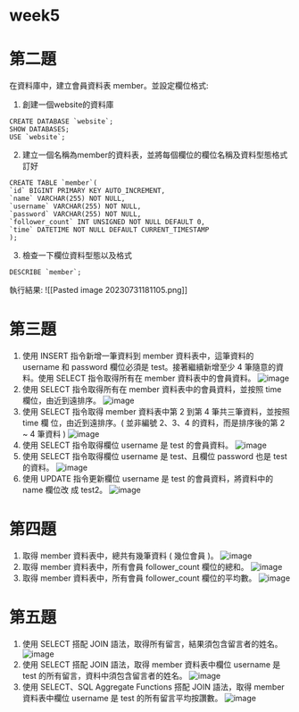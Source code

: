 # week5
# 第二題
在資料庫中，建立會員資料表 member。並設定欄位格式:
1. 創建一個website的資料庫
```mysql
CREATE DATABASE `website`;
SHOW DATABASES;
USE `website`;
```
2. 建立一個名稱為member的資料表，並將每個欄位的欄位名稱及資料型態格式訂好
```mysql
CREATE TABLE `member`(
`id` BIGINT PRIMARY KEY AUTO_INCREMENT,
`name` VARCHAR(255) NOT NULL,
`username` VARCHAR(255) NOT NULL,
`password` VARCHAR(255) NOT NULL,
`follower_count` INT UNSIGNED NOT NULL DEFAULT 0,
`time` DATETIME NOT NULL DEFAULT CURRENT_TIMESTAMP
);
```
3. 檢查一下欄位資料型態以及格式
```mysql
DESCRIBE `member`;
```
執行結果:
![[Pasted image 20230731181105.png]]
# 第三題
1. 使⽤ INSERT 指令新增⼀筆資料到 member 資料表中，這筆資料的 username 和 password 欄位必須是 test。接著繼續新增⾄少 4 筆隨意的資料。使⽤ SELECT 指令取得所有在 member 資料表中的會員資料。
![image](https://github.com/eunicezhou/week5/assets/131647842/9553227a-04be-46bf-a137-d2c19701c0f4)
2. 使⽤ SELECT 指令取得所有在 member 資料表中的會員資料，並按照 time 欄位，由近到遠排序。
![image](https://github.com/eunicezhou/week5/assets/131647842/48b93864-5720-41ab-a9de-2e6062a9b102)
3. 使⽤ SELECT 指令取得 member 資料表中第 2 到第 4 筆共三筆資料，並按照 time 欄 位，由近到遠排序。( 並非編號 2、3、4 的資料，⽽是排序後的第 2 ~ 4 筆資料 )
![image](https://github.com/eunicezhou/week5/assets/131647842/a54a5769-b1e1-4451-83e7-b0f8dfd39eec)
4. 使⽤ SELECT 指令取得欄位 username 是 test 的會員資料。
![image](https://github.com/eunicezhou/week5/assets/131647842/0494286b-99be-4534-8db9-b4696dab72f5)
5. 使⽤ SELECT 指令取得欄位 username 是 test、且欄位 password 也是 test 的資料。
![image](https://github.com/eunicezhou/week5/assets/131647842/4f792874-f01a-4ae3-b23f-66534a7d7a66)
6. 使⽤ UPDATE 指令更新欄位 username 是 test 的會員資料，將資料中的 name 欄位改 成 test2。
![image](https://github.com/eunicezhou/week5/assets/131647842/f5b2d5ad-a2f2-4c2b-aae0-ec2c9523fb80)

# 第四題
1. 取得 member 資料表中，總共有幾筆資料 ( 幾位會員 )。
![image](https://github.com/eunicezhou/week5/assets/131647842/0db78863-f907-48aa-ba58-a483f2406228)
2. 取得 member 資料表中，所有會員 follower_count 欄位的總和。
![image](https://github.com/eunicezhou/week5/assets/131647842/ecdc0262-39ce-4031-b50b-43714c878818)
4. 取得 member 資料表中，所有會員 follower_count 欄位的平均數。
![image](https://github.com/eunicezhou/week5/assets/131647842/6912a4cc-3466-428b-bf04-49aecf0d4b88)

# 第五題
1. 使⽤ SELECT 搭配 JOIN 語法，取得所有留⾔，結果須包含留⾔者的姓名。
![image](https://github.com/eunicezhou/week5/assets/131647842/b147bc70-3af8-46cd-ab8c-e5f577b3b46d)
2. 使⽤ SELECT 搭配 JOIN 語法，取得 member 資料表中欄位 username 是 test 的所有留⾔，資料中須包含留⾔者的姓名。
![image](https://github.com/eunicezhou/week5/assets/131647842/200cedc2-65c1-45f7-b0e3-3c4a4d177cf6)
3. 使⽤ SELECT、SQL Aggregate Functions 搭配 JOIN 語法，取得 member 資料表中欄位 username 是 test 的所有留⾔平均按讚數。
![image](https://github.com/eunicezhou/week5/assets/131647842/f6953333-4215-434c-a070-06d71f1d285e)
